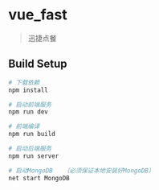 # vue_fast

> 迅捷点餐

## Build Setup

``` bash
# 下载依赖
npm install

# 启动前端服务
npm run dev

# 前端编译
npm run build

# 启动后端服务
npm run server

# 启动MongoDB   （必须保证本地安装好MongoDB）
net start MongoDB



